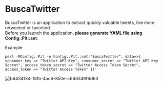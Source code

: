 BuscaTwitter
============
BuscaTwitter is an application to extract quickly valuable tweets, like more retweeted or favorited.  
Before you launch the application, **please generate YAML file using Config::Pit::set**. 

Example

`perl -MConfig::Pit -e'Config::Pit::set("BuscaTwitter", data=>{ consumer_key => "Twitter API Key", consumer_secret => "Twitter API Key Secret", access_token_secret => "Twitter Access Token Secret", access_token => "Twitter Access Token" })'`

![b4434134-f8fb-4ac6-850e-c646349f6d63](https://user-images.githubusercontent.com/10183110/77994989-f3f48180-7365-11ea-866d-67d703d52662.png)
